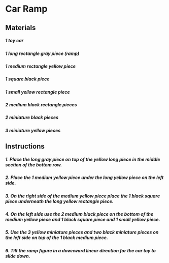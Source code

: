 # Car Ramp

## Materials

##### 1 toy car

##### 1 long rectangle gray piece (ramp)

##### 1 medium rectangle yellow piece

##### 1 square black piece 

##### 1 small yellow rectangle piece 

##### 2 medium black rectangle pieces

##### 2 miniature black pieces 

##### 3 miniature yellow pieces 

## Instructions

##### 1. Place the long gray piece on top of the yellow long piece in the middle section of the bottom row.

##### 2. Place the 1 medium yellow piece under the long yellow piece on the left side.

##### 3. On the right side of the medium yellow piece place the 1 black square piece underneath the long yellow rectangle piece.

##### 4. On the left side use the 2 medium black piece on the bottom of the medium yellow piece and 1 black square piece and 1 small yellow piece. 

##### 5. Use the 3 yellow miniature pieces and two black miniature pieces on the left side on top of the 1 black medium piece.

##### 6. Tilt the ramp figure in a downward linear direction for the car toy to slide down. 

